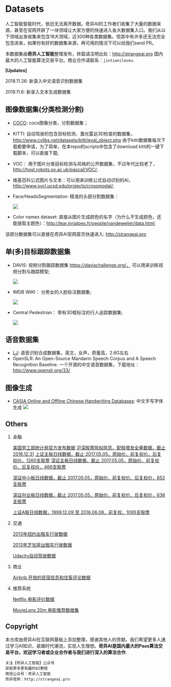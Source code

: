# Datasets

人工智能智能时代，依旧无法离开数据。奇异AI的工作者们收集了大量的数据来源，甚至在官网开辟了一块领域让大家方便的快速进入各大数据集入口。我们从以下领域出发收集来包含18大领域，近300种各类数据集。但其中有许多还无法完全包含进来，如果你有好的数据集来源，再可用的情况下可以给我们send PR。

本数据集由**奇异人工智能**整理发布，转载请注明出处：http://strangeai.pro 国内最大的人工智能算法交易平台。商业合作请联系：`jintianiloveu`.

**[Updates]**

2018.11.26: 新录入中文语音识别数据集

2018.11.6: 新录入文本生成数据集






## 图像数据集(分类检测分割)

- [COCO](): coco图像分类，分割数据集；

- KITTI: 自动驾驶的包含目标检测，激光雷达3D检查的数据集， http://www.cvlibs.net/datasets/kitti/eval_object.php 由于kitti数据集每次下载都要申请，为了简单，在本repo的scripts中包含了download kitti的一键下载脚本，可以直接下载;

- VOC： 用于图片分类目标检测与风格的公开数据集，不过年代比较老了， http://host.robots.ox.ac.uk/pascal/VOC/;

- 维基百科公式图片与文本：可以用来训练公式自动识别的AI，http://www.svcl.ucsd.edu/projects/crossmodal/;

- Face/HeadsSegmentation: 精准的头部分割数据集：

  <img src="https://s1.ax1x.com/2018/11/27/FEL1MV.png" align=center></div>

- Color names dataset: 直接从图片生成颜色的名字（为什么不生成颜色，还能提取主题色）：http://lear.inrialpes.fr/people/vandeweijer/data.html;


该部分数据集可以直接在奇异AI官网首页快速进入: http://strangeai.pro





## 单(多)目标跟踪数据集

- DAVIS: 视频分割跟踪数据集 https://davischallenge.org/， 可以用来训练视频分割与跟踪模型;

  ![](https://davischallenge.org/images/teaser/2017/choreography.jpg)

- IMDB WIKI： 分男女的人脸标注数据集;

  ![](https://data.vision.ee.ethz.ch/cvl/rrothe/imdb-wiki/static/img/imdb-wiki-teaser.png)

- Central Pedestrian： 带有3D框标注的行人追踪数据集;

  <img src="https://s1.ax1x.com/2018/11/27/FELDsK.png" align="center">









## 语音数据集

- [LJ](https://keithito.com/LJ-Speech-Dataset/): 语音识别合成数据集，英文，女声，质量高，2.6G左右
-  OpenSLR: An Open-Source Mandarin Speech Corpus and A Speech Recognition Baseline. 一个开源的中文语音数据集，下载地址：http://www.openslr.org/33/









## 图像生成
- [CASIA Online and Offline Chinese Handwriting Databases](http://www.nlpr.ia.ac.cn/databases/handwriting/Online_database.html): 中文手写字体生成
  ![](http://www.nlpr.ia.ac.cn/databases/handwriting/source/image11.jpg)







## Others

1. 金融

   [美国劳工部统计局官方发布数据](http://dataju.cn/Dataju/web/datasetInstanceDetail/139)
   [沪深股票除权除息、配股增发全量数据，截止 2016.12.31](http://dataju.cn/Dataju/web/datasetInstanceDetail/344)
   [上证主板日线数据，截止 2017.05.05，原始价、前复权价、后复权价，1260支股票](http://dataju.cn/Dataju/web/datasetInstanceDetail/340)
   [深证主板日线数据，截止 2017.05.05，原始价、前复权价、后复权价，466支股票](http://dataju.cn/Dataju/web/datasetInstanceDetail/341)

   [深证中小板日线数据，截止 2017.05.05，原始价、前复权价、后复权价，852支股票](http://dataju.cn/Dataju/web/datasetInstanceDetail/342)

   [深证创业板日线数据，截止 2017.05.05，原始价、前复权价、后复权价，636支股票](http://dataju.cn/Dataju/web/datasetInstanceDetail/343)

   [上证A股日线数据，1999.12.09 至 2016.06.08，前复权，1095支股票](http://dataju.cn/Dataju/web/datasetInstanceDetail/37)


2. 交通

   [2013年纽约出租车行驶数据](http://dataju.cn/Dataju/web/datasetInstanceDetail/76)

   [2013年芝加哥出租车行驶数据](http://dataju.cn/Dataju/web/datasetInstanceDetail/323)

   [Udacity自动驾驶数据](http://dataju.cn/Dataju/web/datasetInstanceDetail/86)

3. 商业

   [Airbnb 开放的民宿信息和住客评论数据](http://dataju.cn/Dataju/web/datasetInstanceDetail/309)

4. 推荐系统

   [Netflix 电影评价数据](http://dataju.cn/Dataju/web/datasetInstanceDetail/32)

   [MovieLens 20m 电影推荐数据集](http://dataju.cn/Dataju/web/datasetInstanceDetail/116)



## Copyright

本仓库由奇异AI在互联网基础上添加整理，感谢其他人的贡献。我们希望更多人通过学习AI知识，紧跟时代潮流，实现人生理想。**奇异AI是国内最大的Paas算法交易平台，欢迎学习者或企业合作者与我们进行深入的算法合作**.

```
关注【奇异人工智能】公众号
获取更多更有趣的AI教程
微信公众号：奇异人工智能
奇异官网：http://strangeai.pro
```


